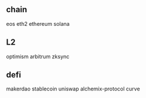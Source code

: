 ## chain
eos eth2 ethereum solana

## L2
optimism arbitrum zksync

## defi
makerdao stablecoin uniswap alchemix-protocol curve